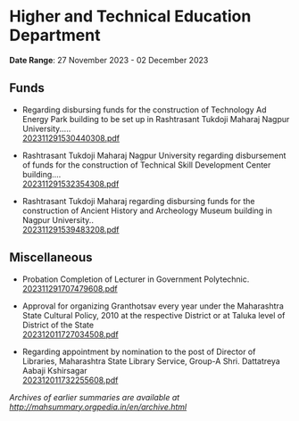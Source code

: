# Higher and Technical Education Department

**Date Range**: 27 November 2023 - 02 December 2023


## Funds
- Regarding disbursing funds for the construction of Technology Ad Energy Park building to be set up in Rashtrasant Tukdoji Maharaj Nagpur University.....\
  [202311291530440308.pdf](https://gr.maharashtra.gov.in/Site/Upload/Government%20Resolutions/English/202311291530440308.pdf)

- Rashtrasant Tukdoji Maharaj Nagpur University regarding disbursement of funds for the construction of Technical Skill Development Center building....\
  [202311291532354308.pdf](https://gr.maharashtra.gov.in/Site/Upload/Government%20Resolutions/English/202311291532354308.pdf)

- Rashtrasant Tukdoji Maharaj regarding disbursing funds for the construction of Ancient History and Archeology Museum building in Nagpur University..\
  [202311291539483208.pdf](https://gr.maharashtra.gov.in/Site/Upload/Government%20Resolutions/English/202311291539483208.pdf)

## Miscellaneous
- Probation Completion of Lecturer in Government Polytechnic.\
  [202311291707479608.pdf](https://gr.maharashtra.gov.in/Site/Upload/Government%20Resolutions/English/202311291707479608.pdf)

- Approval for organizing Granthotsav every year under the Maharashtra State Cultural Policy, 2010 at the respective District or at Taluka level of District of the State\
  [202312011727034508.pdf](https://gr.maharashtra.gov.in/Site/Upload/Government%20Resolutions/English/202312011727034508.pdf)

- Regarding appointment by nomination to the post of Director of Libraries, Maharashtra State Library Service, Group-A Shri. Dattatreya Aabaji Kshirsagar\
  [202312011732255608.pdf](https://gr.maharashtra.gov.in/Site/Upload/Government%20Resolutions/English/202312011732255608.pdf)


*Archives of earlier summaries are available at http://mahsummary.orgpedia.in/en/archive.html*